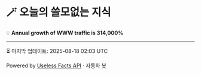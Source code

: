 # 🪄 오늘의 쓸모없는 지식

💡 **Annual growth of WWW traffic is 314,000%**

---
⏳ 마지막 업데이트: 2025-08-18 02:03 UTC

Powered by [Useless Facts API](https://uselessfacts.jsph.pl/) · 자동화 봇